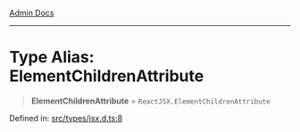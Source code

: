 [Admin Docs](/)

---

# Type Alias: ElementChildrenAttribute

> **ElementChildrenAttribute** = `ReactJSX.ElementChildrenAttribute`

Defined in: [src/types/jsx.d.ts:8](https://github.com/PalisadoesFoundation/talawa-admin/blob/main/src/types/jsx.d.ts#L8)
